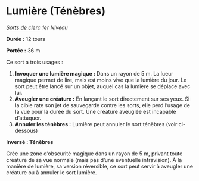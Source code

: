 # Lumière (Ténèbres)


*[Sorts de clerc](../Sorts_de_clerc.md) 1er Niveau*

**Durée :** 12 tours

**Portée :** 36 m

Ce sort a trois usages :

1.  **Invoquer une lumière magique :** Dans un rayon de 5 m. La lueur
    magique permet de lire, mais est moins vive que la lumière du jour.
    Le sort peut être lancé sur un objet, auquel cas la lumière se
    déplace avec lui.
2.  **Aveugler une créature :** En lançant le sort directement sur ses
    yeux. Si la cible rate son jet de sauvegarde contre les sorts, elle
    perd l’usage de la vue pour la durée du sort. Une créature aveuglée
    est incapable d’attaquer.
3.  **Annuler les ténèbres :** Lumière peut annuler le sort ténèbres
    (voir ci-dessous)

**Inversé : Ténèbres**

Crée une zone d’obscurité magique dans un rayon de 5 m, privant toute
créature de sa vue normale (mais pas d’une éventuelle infravision). À
la manière de lumière, sa version réversible, ce sort peut servir à
aveugler une créature ou à annuler le sort lumière.